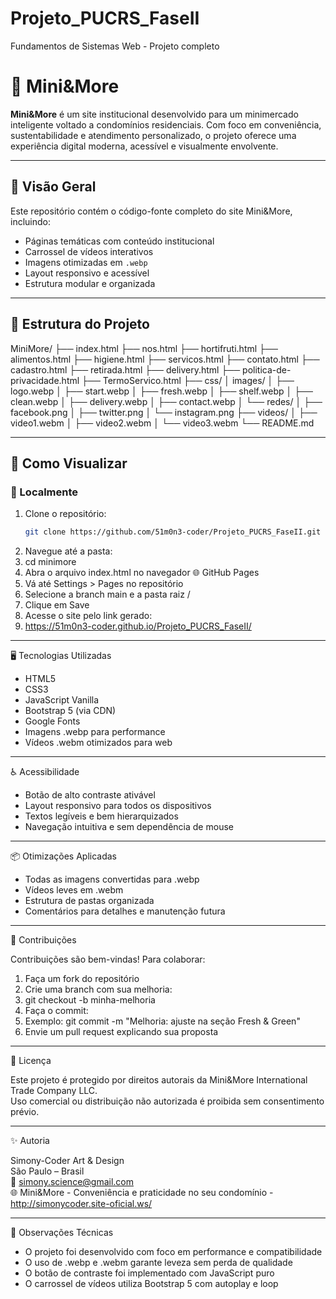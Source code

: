# Projeto_PUCRS_FaseII
Fundamentos de Sistemas Web - Projeto completo  

# 🛒 Mini&More

**Mini&More** é um site institucional desenvolvido para um minimercado inteligente voltado a condomínios residenciais. Com foco em conveniência, sustentabilidade e atendimento personalizado, o projeto oferece uma experiência digital moderna, acessível e visualmente envolvente.

---

## 🌟 Visão Geral

Este repositório contém o código-fonte completo do site Mini&More, incluindo:

- Páginas temáticas com conteúdo institucional
- Carrossel de vídeos interativos
- Imagens otimizadas em `.webp`
- Layout responsivo e acessível
- Estrutura modular e organizada

---

## 🧱 Estrutura do Projeto

MiniMore/ ├── index.html ├── nos.html ├── hortifruti.html ├── alimentos.html ├── higiene.html ├── servicos.html ├── contato.html ├── cadastro.html ├── retirada.html ├── delivery.html ├── politica-de-privacidade.html ├── TermoServico.html ├── css/ │ images/ │ ├── logo.webp │ ├── start.webp │ ├── fresh.webp │ ├── shelf.webp │ ├── clean.webp │ ├── delivery.webp │ ├── contact.webp │ └── redes/ │ ├── facebook.png │ ├── twitter.png │ └── instagram.png ├── videos/ │ ├── video1.webm │ ├── video2.webm │ └── video3.webm └── README.md

---

## 🚀 Como Visualizar

### 🔧 Localmente

1. Clone o repositório:
   ```bash
   git clone https://github.com/51m0n3-coder/Projeto_PUCRS_FaseII.git
2.	Navegue até a pasta: 
3.	cd minimore
4.	Abra o arquivo index.html no navegador
🌐 GitHub Pages
1.	Vá até Settings > Pages no repositório
2.	Selecione a branch main e a pasta raiz /
3.	Clique em Save
4.	Acesse o site pelo link gerado: 
5.	https://51m0n3-coder.github.io/Projeto_PUCRS_FaseII/
   
---

🖥️ Tecnologias Utilizadas

-	HTML5
-	CSS3 
-	JavaScript Vanilla
-	Bootstrap 5 (via CDN)
-	Google Fonts
-	Imagens .webp para performance
-	Vídeos .webm otimizados para web

---

♿ Acessibilidade

-	Botão de alto contraste ativável
-	Layout responsivo para todos os dispositivos
-	Textos legíveis e bem hierarquizados
-	Navegação intuitiva e sem dependência de mouse

---

📦 Otimizações Aplicadas

-	Todas as imagens convertidas para .webp
-	Vídeos leves em .webm
-	Estrutura de pastas organizada
-	Comentários para detalhes e manutenção futura

---

🤝 Contribuições

Contribuições são bem-vindas! Para colaborar:
1.	Faça um fork do repositório
2.	Crie uma branch com sua melhoria: 
3.	git checkout -b minha-melhoria
4.	Faça o commit: 
5.	Exemplo: git commit -m "Melhoria: ajuste na seção Fresh & Green"
6.	Envie um pull request explicando sua proposta

---

📄 Licença

Este projeto é protegido por direitos autorais da Mini&More International Trade Company LLC.  
Uso comercial ou distribuição não autorizada é proibida sem consentimento prévio.

---

✨ Autoria

Simony-Coder Art & Design  
São Paulo – Brasil  
📧 simony.science@gmail.com  
🌐 Mini&More - Conveniência e praticidade no seu condomínio - http://simonycoder.site-oficial.ws/  

---

🧠 Observações Técnicas

-	O projeto foi desenvolvido com foco em performance e compatibilidade
-	O uso de .webp e .webm garante leveza sem perda de qualidade
-	O botão de contraste foi implementado com JavaScript puro
-	O carrossel de vídeos utiliza Bootstrap 5 com autoplay e loop
